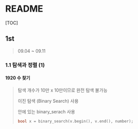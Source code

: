 # README

[TOC]

## 1st



> 09.04 ~ 09.11



### 1.1 탐색과 정렬 (1)



#### 1920 수 찾기

> 탐색 개수가 10만 x 10만이므로 완전 탐색 불가능
>
> 이진 탐색 (Binary Search) 사용
>
> <algorithm> 안에 있는 binary_serach 사용
>
> ```cpp
> bool x = binary_search(v.begin(), v.end(), number);
> ```